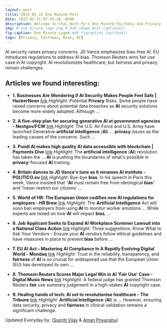 ```yaml
---
layout: post
title: 2025-02-15 One-Minute Post
date: 2025-02-15 07:41:20 -0500
description: Welcome to Chai With Py's One Minute Fairness and Privacy, which aims to provide you the current happenings in the world of Fairness, Privacy, and AI.
img: # one_minute_logo.png # Add image post (optional)
fig-caption: One Minute Logo# Add figcaption (optional)
tags: [Privacy, Fairness, Bias, AI]
---
```


AI security raises privacy concerns. JD Vance emphasizes bias-free AI. EU introduces regulations to address AI bias. Thomson Reuters wins fair use case in AI copyright. AI revolutionizes healthcare, but fairness and privacy remain challenges.

## Articles we found interesting:

- **1. Businesses Are Wondering if <b>AI</b> Security Makes People Feel Safe | HackerNoon** [link](https://hackernoon.com/businesses-are-wondering-if-ai-security-makes-people-feel-safe)
_Highlight:_ Potential <b>Privacy</b> Risks. Some people have raised concerns about potential data breaches as <b>AI</b> security solutions become more widely adopted. Although&nbsp;...

- **2. A five-step plan for securing generative <b>AI</b> at government agencies - Nextgov/FCW** [link](http://www.fcw.com/ideas/2025/02/five-step-plan-securing-generative-ai-government-agencies/403023/%3Foref%3Dng-homepage-river)
_Highlight:_ The U.S. Air Force and U.S. Army have launched Generative <b>artificial intelligence</b> (<b>AI</b>) ... <b>privacy</b> issues as the leading causes of the concerns. Such&nbsp;...

- **3. Pundi <b>AI</b> makes high quality <b>AI</b> data accessible with blockchain | Payments Dive** [link](https://www.paymentsdive.com/press-release/20250214-pundi-ai-makes-high-quality-ai-data-accessible-with-blockchain/)
_Highlight:_ The <b>artificial intelligence</b> (<b>AI</b>) revolution has taken the ... <b>AI</b> is pushing the boundaries of what&#39;s possible in <b>privacy</b>-focused <b>AI</b> training.

- **4. Britain dances to JD Vance&#39;s tune as it renames <b>AI</b> institute - POLITICO.eu** [link](https://www.politico.eu/article/jd-vance-britain-ai-safety-institute-aisi-security/)
_Highlight:_ Bye-bye <b>bias</b>. In his speech in Paris this week, Vance insisted that “<b>AI</b> must remain free from ideological <b>bias</b>” and “never restrict our citizens&#39;&nbsp;...

- **5. World of HR: The European Union codifies new <b>AI</b> regulations for employers - HR Brew** [link](https://www.hr-brew.com/stories/2025/02/14/world-of-hr-the-european-union-codifies-new-ai-regulations-for-employers)
_Highlight:_ The <b>Artificial Intelligence</b> Act will soon ban employers from using <b>AI</b> to monitor worker emotions ... While experts are mixed on how <b>AI</b> will impact <b>bias</b>,&nbsp;...

- **6. Job Applicant Seeks to Expand <b>AI</b> Workplace Screener Lawsuit into a National Class Action** [link](https://www.fisherphillips.com/en/news-insights/job-applicant-seeks-to-expand-ai-workplace-screener-lawsuit-into-a-national-class-action-should-employers-and-ai-developers-be-worried.html)
_Highlight:_ Three suggestions: Know What to Ask Your Vendors – Ensure your <b>AI</b> vendors follow ethical guidelines and have measures in place to prevent <b>bias</b> before&nbsp;...

- **7. EU <b>AI</b> Act – Mastering <b>AI</b> Compliance In A Rapidly Evolving Digital World - Mondaq** [link](https://www.mondaq.com/germany/technology/1583436/eu-ai-act-mastering-ai-compliance-in-a-rapidly-evolving-digital-world)
_Highlight:_ Trust in the reliability, transparency, and <b>fairness</b> of <b>AI</b> is so crucial for widespread use that the European Union (EU) has developed its own&nbsp;...

- **8. Thomson Reuters Scores Major Legal Win in <b>AI</b> &#39;<b>Fair</b> Use&#39; Case - Digital Music News** [link](https://www.digitalmusicnews.com/2025/02/12/thomson-reuters-fair-use-ai-win/)
_Highlight:_ A federal judge has granted Thomson Reuters <b>fair</b> use summary judgement in a high-stakes <b>AI</b> copyright case.

- **9. Healing hands of tech: <b>AI</b> set to revolutionise healthcare - The Tribune** [link](https://www.tribuneindia.com/news/himachal/healing-hands-of-tech-ai-set-to-revolutionise-healthcare/)
_Highlight:_ <b>Artificial Intelligence</b> (<b>AI</b>) is ... However, ensuring data security, privacy and <b>fairness</b> in clinical validation remains a significant challenge.


Updated Everyday by: (<a href="https://supritivijay.github.io/">Supriti Vijay</a> & <a href="https://amanpriyanshu.github.io/">Aman Priyanshu</a>)
